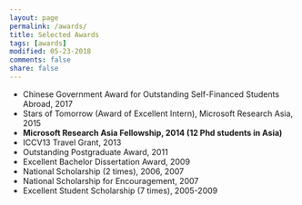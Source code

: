 ```yaml
---
layout: page
permalink: /awards/
title: Selected Awards
tags: [awards]
modified: 05-23-2018
comments: false
share: false
---
```

<ul>
  <li>Chinese Government Award for Outstanding Self-Financed Students Abroad, 2017</li>
  <li>Stars of Tomorrow (Award of Excellent Intern), Microsoft Research Asia, 2015</li>
  <li><b>Microsoft Research Asia Fellowship, 2014 (12 Phd students in Asia)</b></li>
  <li>ICCV13 Travel Grant, 2013</li>
  <li>Outstanding Postgraduate Award, 2011</li>
  <li>Excellent Bachelor Dissertation Award, 2009</li>
  <li>National Scholarship (2 times), 2006, 2007</li>
  <li>National Scholarship for Encouragement, 2007</li>
  <li>Excellent Student Scholarship (7 times), 2005-2009</li>
</ul>
